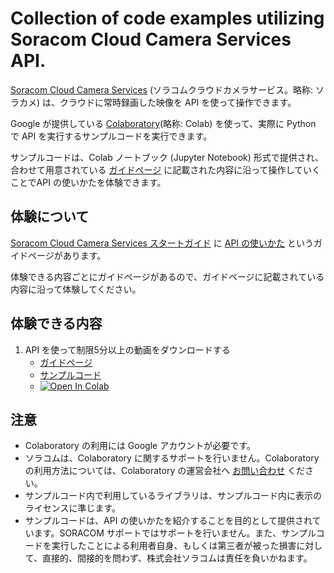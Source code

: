 # Collection of code examples utilizing Soracom Cloud Camera Services API.

[Soracom Cloud Camera Services](https://soracom.jp/sora_cam/) (ソラコムクラウドカメラサービス。略称: ソラカメ) は、クラウドに常時録画した映像を API を使って操作できます。

Google が提供している [Colaboratory](https://colab.research.google.com/)(略称: Colab) を使って、実際に Python で API を実行するサンプルコードを実行できます。

サンプルコードは、Colab ノートブック (Jupyter Notebook) 形式で提供され、合わせて用意されている [ガイドページ](https://users.soracom.io/ja-jp/guides/soracom-cloud-camera-services/about-api-examples/) に記載された内容に沿って操作していくことでAPI の使いかたを体験できます。

## 体験について

[Soracom Cloud Camera Services スタートガイド](https://users.soracom.io/ja-jp/guides/soracom-cloud-camera-services/) に [API の使いかた](https://users.soracom.io/ja-jp/guides/soracom-cloud-camera-services/about-api-examples/) というガイドページがあります。

体験できる内容ごとにガイドページがあるので、ガイドページに記載されている内容に沿って体験してください。

## 体験できる内容

1.  API を使って制限5分以上の動画をダウンロードする
 	-  [ガイドページ](https://users.soracom.io/ja-jp/guides/soracom-cloud-camera-services/api-examples-download-videos-longer-than-limits/)
	-  [サンプルコード](https://github.com/soracom-labs/sora-cam-api-examples/tree/main/download_videos_longer_than_limits/)
	- [![Open In Colab](https://colab.research.google.com/assets/colab-badge.svg)](https://colab.research.google.com/github/soracom-labs/sora-cam-api-examples/blob/master/download_videos_longer_than_limits/api_examples_download_videos_longer_than_limits.ipynb)

## 注意

- Colaboratory の利用には Google アカウントが必要です。
- ソラコムは、Colaboratory に関するサポートを行いません。Colaboratory の利用方法については、Colaboratory の運営会社へ [お問い合わせ](https://research.google.com/colaboratory/faq.html) ください。
- サンプルコード内で利用しているライブラリは、サンプルコード内に表示のライセンスに準じます。
- サンプルコードは、API の使いかたを紹介することを目的として提供されています。SORACOM サポートではサポートを行いません。また、サンプルコードを実行したことによる利用者自身、もしくは第三者が被った損害に対して、直接的、間接的を問わず、株式会社ソラコムは責任を負いかねます。